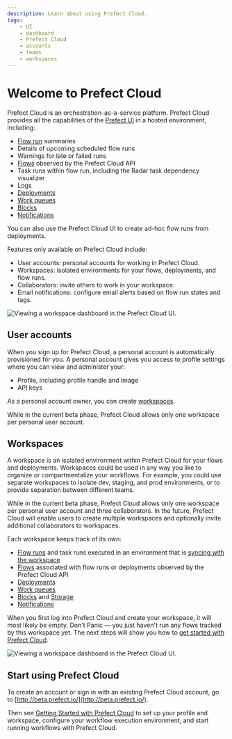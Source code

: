 ```yaml
---
description: Learn about using Prefect Cloud.
tags:
    - UI
    - dashboard
    - Prefect Cloud
    - accounts
    - teams
    - workspaces
---
```


# Welcome to Prefect Cloud

Prefect Cloud is an orchestration-as-a-service platform. Prefect Cloud provides all the capabilities of the [Prefect UI](/ui/overview/) in a hosted environment, including:

- [Flow run](/ui/flow-runs/) summaries
- Details of upcoming scheduled flow runs
- Warnings for late or failed runs
- [Flows](/ui/flows/) observed by the Prefect Cloud API
- Task runs within flow run, including the Radar task dependency visualizer 
- Logs
- [Deployments](/ui/deployments/)
- [Work queues](/ui/work-queues/)
- [Blocks](/ui/blocks/)
- [Notifications](/ui/notifications/)

You can also use the Prefect Cloud UI to create ad-hoc flow runs from deployments.

Features only available on Prefect Cloud include:

- User accounts: personal accounts for working in Prefect Cloud. 
- Workspaces: isolated environments for your flows, deployments, and flow runs.
- Collaborators: invite others to work in your workspace.
- Email notifications: configure email alerts based on flow run states and tags.

![Viewing a workspace dashboard in the Prefect Cloud UI.](/img/ui/cloud-workspace-dashboard.png)

## User accounts

When you sign up for Prefect Cloud, a personal account is automatically provisioned for you. A personal account gives you access to profile settings where you can view and administer your: 

- Profile, including profile handle and image
- API keys

As a personal account owner, you can create [workspaces](#workspaces).

While in the current beta phase, Prefect Cloud allows only one workspace per personal user account. 

## Workspaces

A workspace is an isolated environment within Prefect Cloud for your flows and deployments. Workspaces could be used in any way you like to organize or compartmentalize your workflows. For example, you could use separate workspaces to isolate dev, staging, and prod environments, or to provide separation between different teams.

While in the current beta phase, Prefect Cloud allows only one workspace per personal user account and three collaborators. In the future, Prefect Cloud will enable users to create multiple workspaces and optionally invite additional collaborators to workspaces.

Each workspace keeps track of its own:

- [Flow runs](/ui/flow-runs/) and task runs executed in an environment that is [syncing with the workspace](/ui/cloud/#workspaces)
- [Flows](/concepts/flows/) associated with flow runs or deployments observed by the Prefect Cloud API
- [Deployments](/concepts/deployments/)
- [Work queues](/concepts/work-queues/)
- [Blocks](/ui/blocks/) and [Storage](/concepts/storage/)
- [Notifications](/ui/notifications/)

When you first log into Prefect Cloud and create your workspace, it will most likely be empty. Don't Panic &mdash; you just haven't run any flows tracked by this workspace yet. The next steps will show you how to [get started with Prefect Cloud](/ui/cloud-getting-started/). 

![Viewing a workspace dashboard in the Prefect Cloud UI.](/img/ui/cloud-new-workspace.png)

## Start using Prefect Cloud

To create an account or sign in with an existing Prefect Cloud account, go to [http://beta.prefect.io/](http://beta.prefect.io/).

Then see [Getting Started with Prefect Cloud](/ui/cloud-getting-started/) to set up your profile and workspace, configure your workflow execution environment, and start running workflows with Prefect Cloud.